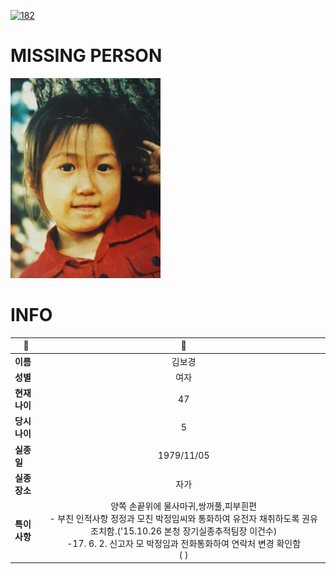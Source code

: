 [![182](https://img.shields.io/badge/%EC%8B%A4%EC%A2%85%EC%8B%A0%EA%B3%A0%EB%8A%94%20%EA%B5%AD%EB%B2%88%EC%97%86%EC%9D%B4-182-blue)](http://safe182.go.kr/index.do)

# MISSING PERSON

<img src="./missing_person.jpg">

# INFO

|🔑|💎|
|--|:--:|
|**이름**|김보경|
|**성별**|여자|
|**현재 나이**|47|
|**당시 나이**|5|
|**실종일**|1979/11/05|
|**실종 장소**|자가|
|**특이사항**|양쪽 손끝위에 물사마귀,쌍꺼풀,피부흰편</br>- 부친 인적사항 정정과 모친 박정임씨와 통화하여 유전자 채취하도록 권유조치함.('15.10.26 본청 장기실종추적팀장 이건수)</br>-17. 6. 2. 신고자 모 박정임과 전화통화하여 연락처 변경 확인함</br> ( )|
